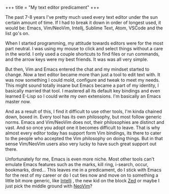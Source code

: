 +++
title = "My text editor predicament"
+++

The past 7-8 years I've pretty much used every text editor under the sun certain amount of time. If I had to break it down in order of longest used, it would be: Emacs, Vim/NeoVim, Intellj, Sublime Text, Atom, VSCode and the list go's on.

When I started programming, my attitude towards editors were for the most part neutral. I was using my mouse to click and select things without a care in the world. I only used a couple shortcuts to find files or run commands, and the arrow keys were my best friends. It was was all very simple.

But then, Vim and Emacs entered the chat and my mindset started to change. Now a text editor became more than just a tool to edit text with. It was now something I could mold, configure and tweak to meet my needs. This might sound totally insane but Emacs became a part of my identity, I basically married that tool. I mastered all its default key bindings and even learned E-Lisp so I could write my own extensions. I'm basically an Emacs master now.

And as a result of this, I find it difficult to use other tools, I'm kinda chained down, boxed in. Every tool has its own philosophy, but most follow generic norms. Emacs and Vim/NeoVim does not, their philosophies are distinct and vast. And so once you adopt one it becomes difficult to leave. That is why almost every editor today has support form Vim bindings, its there to cater to the people who accepted the Vim philosophy on doing things. But in that sense Vim/NeoVim users also very lucky to have such great support out there.

Unfortunately for me, Emacs is even more niche. Most other tools can't emulate Emacs features such as the marks, kill ring, i-search, occur, bookmarks, dired... This leaves me in a predicament, do I stick with Emacs for the rest of my career or do I cut ties now and move on to something a little bit more generic, like [Intellj](https://www.jetbrains.com/idea/)  , the new kid on the block [Zed](https://zed.dev/) or maybe I just pick the middle ground with [NeoVim](https://neovim.io/)?